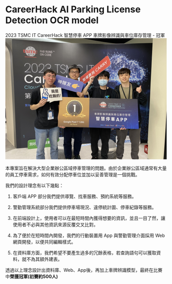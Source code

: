 # CareerHack AI Parking License Detection OCR model
2023 TSMC IT CareerHack  智慧停車 APP 車牌影像辨識與車位庫存管理 - 冠軍
![image](image.JPG)

本專案旨在解決大型企業辦公區域停車管理的問題。由於企業辦公區域通常有大量的員工停車需求，如何有效分配停車位並加以妥善管理是一個挑戰。

我們的設計理念有以下幾點：

1. 客戶端 APP 部分我們提供導覽、找車服務、預約系統等服務。

2. 警勤管理系統部分我們提供停車場現況、違停統計圖、停車紀錄等服務。

3. 在前端設計上，使用者可以在最短時間內獲得想要的資訊，並且一目了然，讓使用者不必與其他資訊來源反覆交叉比對。

4.  為了便於在短時間內開發，我們的行動裝置用 App 與警勤管理介面採用 Web 網頁開發，以便共同編輯樣式。

5. 在資料庫方面，我們希望不要產生過多的冗餘表格，若查詢語句可以獲取資料，就不為其額外建表。


透過以上理念設計出資料庫、Web、App後，再加上車牌辨識模型，最終在比賽中**榮獲冠軍(初賽約500人)**
